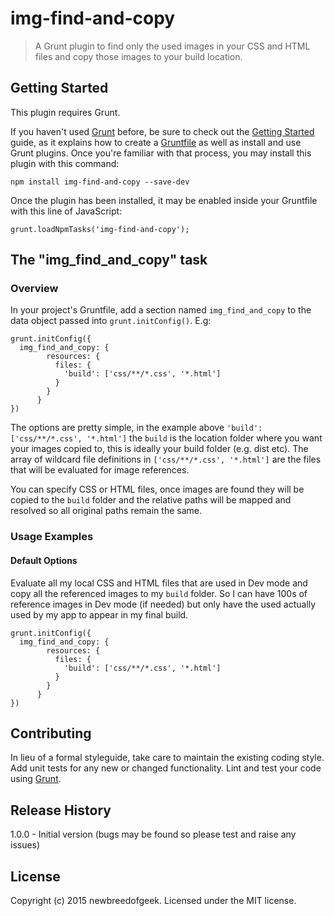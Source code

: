 # img-find-and-copy

> A Grunt plugin to find only the used images in your CSS and HTML files and copy those images to your build location.

## Getting Started
This plugin requires Grunt.

If you haven't used [Grunt](http://gruntjs.com/) before, be sure to check out the [Getting Started](http://gruntjs.com/getting-started) guide, as it explains how to create a [Gruntfile](http://gruntjs.com/sample-gruntfile) as well as install and use Grunt plugins. Once you're familiar with that process, you may install this plugin with this command:

```
npm install img-find-and-copy --save-dev
```

Once the plugin has been installed, it may be enabled inside your Gruntfile with this line of JavaScript:

```
grunt.loadNpmTasks('img-find-and-copy');
```

## The "img_find_and_copy" task

### Overview
In your project's Gruntfile, add a section named `img_find_and_copy` to the data object passed into `grunt.initConfig()`. E.g:

```
grunt.initConfig({
  img_find_and_copy: {
        resources: {
          files: {
            'build': ['css/**/*.css', '*.html']
          }
        }
      }
})
```


The options are pretty simple, in the example above
`
'build': ['css/**/*.css', '*.html']
`
the `build` is the location folder where you want your images copied to, this is ideally your build folder (e.g. dist etc). The array of wildcard file definitions in `['css/**/*.css', '*.html']` are the files that will be evaluated for image references. 

You can specify CSS or HTML files, once images are found they will be copied to the `build` folder and the relative paths will be mapped and resolved so all original paths remain the same.



### Usage Examples

#### Default Options
Evaluate all my local CSS and HTML files that are used in Dev mode and copy all the referenced images to my `build` folder. So I can have 100s of reference images in Dev mode (if needed) but only have the used actually used by my app to appear in my final build.

```
grunt.initConfig({
  img_find_and_copy: {
        resources: {
          files: {
            'build': ['css/**/*.css', '*.html']
          }
        }
      }
})
```


## Contributing
In lieu of a formal styleguide, take care to maintain the existing coding style. Add unit tests for any new or changed functionality. Lint and test your code using [Grunt](http://gruntjs.com/).

## Release History
1.0.0 - Initial version (bugs may be found so please test and raise any issues)

## License
Copyright (c) 2015 newbreedofgeek. Licensed under the MIT license.
